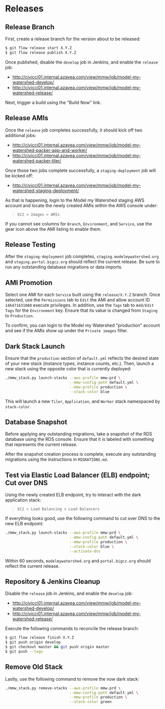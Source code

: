 # Releases

## Release Branch

First, create a release branch for the version about to be released:

```bash
$ git flow release start X.Y.Z
$ git flow release publish X.Y.Z
```

Once published, disable the `develop` job in Jenkins, and enable the `release` job:

- http://civicci01.internal.azavea.com/view/mmw/job/model-my-watershed-develop/
- http://civicci01.internal.azavea.com/view/mmw/job/model-my-watershed-release/

Next, trigger a build using the "Build Now" link.

## Release AMIs

Once the `release` job completes successfully, it should kick off two additional jobs:

- http://civicci01.internal.azavea.com/view/mmw/job/model-my-watershed-packer-app-and-worker/
- http://civicci01.internal.azavea.com/view/mmw/job/model-my-watershed-packer-tiler/

Once those two jobs complete successfully, a `staging-deployment` job will be kicked off:

- http://civicci01.internal.azavea.com/view/mmw/job/model-my-watershed-staging-deployment/

As that is happening, login to the Model my Watershed staging AWS account and locate the newly created AMIs within the AWS console under:

> `EC2 > Images > AMIs`

If you cannot see columns for `Branch`, `Environment`, and `Service`, use the gear icon above the AMI listing to enable them.

## Release Testing

After the `staging-deployment` job completes, `staging.modelmywatershed.org` and `staging.portal.bigcz.org` should reflect the current release. Be sure to run any outstanding database migrations or data imports.

## AMI Promotion

Select one AMI for each `Service` built using the `release/X.Y.Z` branch. Once selected, use the `Permissions` tab to `Edit` the AMI and allow account ID `146471631080` execute privileges. In addition, use the `Tags` tab to `Add/Edit Tags` for the `Environment` key. Ensure that its value is changed from `Staging` to `Production`.

To confirm, you can login to the Model my Watershed "production" account and see if the AMIs show up under the `Private images` filter.

## Dark Stack Launch

Ensure that the `production` section of `default.yml` reflects the desired state of your new stack (instance types, instance counts, etc.). Then, launch a new stack using the opposite color that is currently deployed:

```bash
./mmw_stack.py launch-stacks --aws-profile mmw-prd \
                             --mmw-config-path default.yml \
                             --mmw-profile production \
                             --stack-color blue
```

This will launch a new `Tiler`, `Application`, and `Worker` stack namespaced by `stack-color`.

## Database Snapshot

Before applying any outstanding migrations, take a snapshot of the RDS database using the RDS console. Ensure that it is labeled with something that represents the current release.

After the snapshot creation process is complete, execute any outstanding migrations using the instructions in `MIGRATIONS.md`.

## Test via Elastic Load Balancer (ELB) endpoint; Cut over DNS

Using the newly created ELB endpoint, try to interact with the dark application stack:

> `EC2 > Load Balancing > Load Balancers`

If everything looks good, use the following command to cut over DNS to the new ELB endpoint:

```bash
./mmw_stack.py launch-stacks --aws-profile mmw-prd \
                             --mmw-config-path default.yml \
                             --mmw-profile production \
                             --stack-color blue \
                             --activate-dns
```

Within 60 seconds, `modelmywatershed.org` and `portal.bigcz.org` should reflect the current release.

## Repository & Jenkins Cleanup

Disable the `release` job in Jenkins, and enable the `develop` job:

- http://civicci01.internal.azavea.com/view/mmw/job/model-my-watershed-develop/
- http://civicci01.internal.azavea.com/view/mmw/job/model-my-watershed-release/

Execute the following commands to reconcile the release branch:

```bash
$ git flow release finish X.Y.Z
$ git push origin develop
$ git checkout master && git push origin master
$ git push --tags
```

## Remove Old Stack

Lastly, use the following command to remove the now dark stack:

```bash
./mmw_stack.py remove-stacks --aws-profile mmw-prd \
                             --mmw-config-path default.yml \
                             --mmw-profile production \
                             --stack-color green
```
